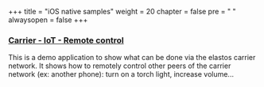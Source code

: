 +++
title = "iOS native samples"
weight = 20
chapter = false
pre = "<i class='fa ela-page'></i> "
alwaysopen = false
+++

### [Carrier - IoT - Remote control](https://github.com/elastos/Elastos.NET.Carrier.Demo.Remoter.iOS)

This is a demo application to show what can be done via the elastos carrier network. It shows how to remotely control other peers of the carrier network (ex: another phone): turn on a torch light, increase volume...
